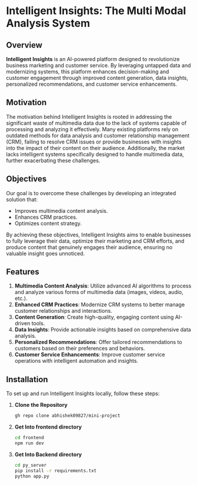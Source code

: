# Intelligent Insights: The Multi Modal Analysis System

## Overview

**Intelligent Insights** is an AI-powered platform designed to revolutionize business marketing and customer service. By leveraging untapped data and modernizing systems, this platform enhances decision-making and customer engagement through improved content generation, data insights, personalized recommendations, and customer service enhancements.

## Motivation

The motivation behind Intelligent Insights is rooted in addressing the significant waste of multimedia data due to the lack of systems capable of processing and analyzing it effectively. Many existing platforms rely on outdated methods for data analysis and customer relationship management (CRM), failing to resolve CRM issues or provide businesses with insights into the impact of their content on their audience. Additionally, the market lacks intelligent systems specifically designed to handle multimedia data, further exacerbating these challenges.

## Objectives

Our goal is to overcome these challenges by developing an integrated solution that:
- Improves multimedia content analysis.
- Enhances CRM practices.
- Optimizes content strategy.

By achieving these objectives, Intelligent Insights aims to enable businesses to fully leverage their data, optimize their marketing and CRM efforts, and produce content that genuinely engages their audience, ensuring no valuable insight goes unnoticed.

## Features

1. **Multimedia Content Analysis**: Utilize advanced AI algorithms to process and analyze various forms of multimedia data (images, videos, audio, etc.).
2. **Enhanced CRM Practices**: Modernize CRM systems to better manage customer relationships and interactions.
3. **Content Generation**: Create high-quality, engaging content using AI-driven tools.
4. **Data Insights**: Provide actionable insights based on comprehensive data analysis.
5. **Personalized Recommendations**: Offer tailored recommendations to customers based on their preferences and behaviors.
6. **Customer Service Enhancements**: Improve customer service operations with intelligent automation and insights.

## Installation

To set up and run Intelligent Insights locally, follow these steps:

1. **Clone the Repository**
   ```sh
   gh repo clone abhishek09827/mini-project
2. **Get Into frontend directory**
   ```sh
   cd frontend
   npm run dev
3. **Get Into Backend directory**
   ```sh
   cd py_server
   pip install -r requirements.txt
   python app.py

